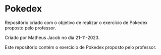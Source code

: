 # Pokedex
Repositório criado com o objetivo de realizar o exercício de Pokedex proposto pelo professor.

Criado por Matheus Jacob no dia 21-11-2023.

Este repositório contém o exercício de Pokedex proposto pelo professor.
